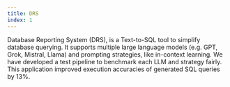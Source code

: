 ```yaml
---
title: DRS
index: 1
---
```


Database Reporting System (DRS), is a Text-to-SQL tool to simplify database querying. It supports multiple large
language models (e.g. GPT, Grok, Mistral, Llama) and prompting strategies, like in-context learning. We have developed
a test pipeline to benchmark each LLM and strategy fairly. This application improved execution accuracies of generated
SQL queries by 13%.
